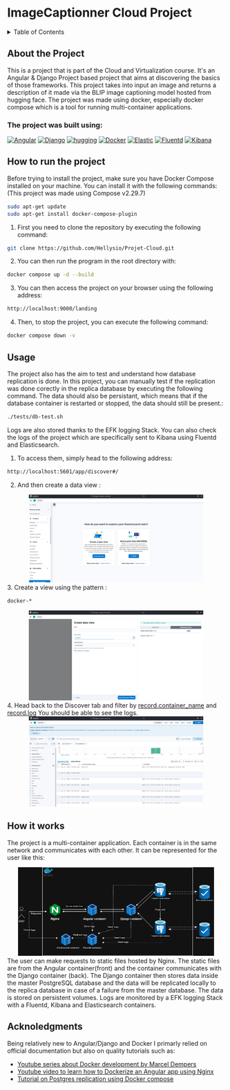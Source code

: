 # ImageCaptionner Cloud Project

<!-- TABLE OF CONTENTS -->
<details>
  <summary>Table of Contents</summary>
  <ol>
    <li>
      <a href="#How to run the project">How to run the project</a>
    </li>
    <li>
        <a href="#Usage">Usage of the project</a>
    </li>
    <li>
        <a href="#How it works">How it works</a>
    </li>
    <li>
        <a href="#Acknoledgments">Acknoledgments</a>
    </li>
  </ol>
</details>

## About the Project

This is a project that is part of the Cloud and Virtualization course. 
It's an Angular & Django Project based project that aims at discovering the basics of those frameworks. 
This project takes into input an image and returns a description of it made via the BLIP image captioning model hosted from hugging face. 
The project was made using docker, especially docker compose which is a tool for running multi-container applications.

### The project was built using:
 [![Angular][Angular.io]][Angular-url]
 [![Django][Django.io]][Django-url]
 [![hugging][hugging.io]][hugging-url]
 [![Docker][docker.io]][docker-url]
 [![Elastic][Elastic.io]][Elastic-url]
 [![Fluentd][Fluentd.io]][Fluentd-url]
 [![Kibana][Kibana.io]][Kibana-url]

## How to run the project

Before trying to install the project, make sure you have Docker Compose installed on your machine. You can install it with the following commands: (This project was made using Compose v2.29.7)
```sh
sudo apt-get update
sudo apt-get install docker-compose-plugin
```

1. First you need to clone the repository by executing the following command:

```sh
git clone https://github.com/Hellysio/Projet-Cloud.git
```

2. You can then run the program in the root directory with:
```sh
docker compose up -d --build
```
3. You can then access the project on your browser using the following address:
```sh
http://localhost:9000/landing
```
4. Then, to stop the project, you can execute the following command: 
```sh
docker compose down -v
```

## Usage
The project also has the aim to test and understand how database replication is done. In this project, you can manually test if the replication was done corectly in the replica database by executing the following command. The data should also be persistant, which means that if the database container is restarted or stopped, the data should still be present.:
```sh
./tests/db-test.sh 
```

Logs are also stored thanks to the EFK logging Stack. You can also check the logs of the project which are specifically sent to Kibana using Fluentd and Elasticsearch. 
1. To access them, simply head to the following address:
```sh
http://localhost:5601/app/discover#/
```
2. And then create a data view :
<div align="center">
    <a>
        <img src="images/elastic1.png" alt="Logo" width="80%" height="80%">
    </a>
</div>
3. Create a view using the pattern :

```sh
docker-*
```

<div align="center">
    <a>
        <img src="images/elastic2.png" alt="Logo" width="80%" height="80%">
    </a>
</div>
4. Head back to the Discover tab and filter by <ins>record.container_name</ins> and <ins>record.log</ins> You should be able to see the logs.
<div align="center">
    <a>
        <img src="images/elastic3.png" alt="Logo" width="80%" height="80%">
    </a>
</div>

## How it works

The project is a multi-container application. Each container is in the same network and communicates with each other. It can be represented for the user like this:  
<div align="center">
    <a>
        <img src="images/diagram.png" alt="Logo" width="90%" height="90%">
    </a>
</div>
The user can make requests to static files hosted by Nginx. The static files are from the Angular container(front) and the container communicates with the Django container (back).
The Django container then stores data inside the master PostgreSQL database and the data will be replicated locally to the replica database in case of a failure from the master database. 
The data is stored on persistent volumes. Logs are monitored by a EFK logging Stack with a Fluentd, Kibana and Elasticsearch containers.

<!-- ACKNOWLEDGMENTS -->

## Acknoledgments 

Being relatively new to Angular/Django and Docker 
I primarly relied on official documentation but also on quality tutorials such as: 
* [Youtube series about Docker development by Marcel Dempers](https://github.com/marcel-dempers/docker-development-youtube-series)
* [Youtube video to learn how to Dockerize an Angular app using Nginx](https://youtu.be/-o5l6zFJ9_o)
* [Tutorial on Postgres replication using Docker compose](https://github.com/madeindjs/docker-postgres-replication)


[Angular.io]: https://img.shields.io/badge/Angular-DD0031?style=for-the-badge&logo=angular&logoColor=white
[Angular-url]: https://angular.io/

[Kibana.io]: https://img.shields.io/badge/Kibana-005571?style=for-the-badge&logo=Kibana&logoColor=white
[Kibana-url]: https://www.elastic.co/fr/kibana

[hugging.io]: https://img.shields.io/badge/-HuggingFace-FDEE21?style=for-the-badge&logo=HuggingFace&logoColor=black"
[hugging-url]: https://huggingface.co/

[Docker.io]: https://img.shields.io/badge/Docker-2CA5E0?style=for-the-badge&logo=docker&logoColor=white
[Docker-url]: https://www.docker.com/

[Django.io]: https://img.shields.io/badge/Django-092E20?style=for-the-badge&logo=django&logoColor=green
[Django-url]: https://www.djangoproject.com/

[Elastic.io]: https://img.shields.io/badge/Elastic_Search-005571?style=for-the-badge&logo=elasticsearch&logoColor=white
[Elastic-url]: https://www.elastic.co/fr/elasticsearch

[Nginx.io]: https://img.shields.io/badge/Nginx-009639?style=for-the-badge&logo=nginx&logoColor=white
[Nginx-url]: https://nginx.org/

[Fluentd.io]: https://img.shields.io/badge/Fluentd-599CD0?style=for-the-badge&logo=fluentd&logoColor=white&labelColor=599CD0
[Fluentd-url]: https://www.fluentd.org/

